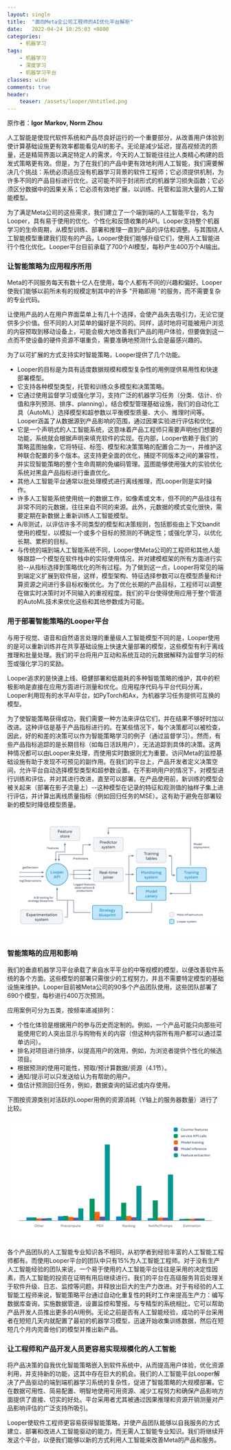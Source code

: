 ```yaml
---
layout: single
title:  "面向Meta全公司工程师的AI优化平台解析"
date:   2022-04-24 10:25:03 +0800
categories: 
    - 机器学习
tags: 
    - 机器学习
    - 深度学习
    - 机器学习平台
classes: wide
comments: true
header:
    teaser: /assets/looper/Untitled.png
---
```


原作者：**Igor Markov, Norm Zhou**

人工智能是使现代软件系统和产品尽良好运行的一个重要部分，从改善用户体验到使计算基础设施更有效率都能看见AI的影子。无论是减少延迟，提高视频流的质量，还是精简界面以满足特定人的需求，今天的人工智能往往比人类精心构建的启发式策略更有效。但是，为了在我们的产品中更有效地利用人工智能，我们需要解决几个挑战：系统必须适应没有机器学习背景的软件工程师；它必须提供机制，为许多不同的产品目标进行优化，这可能不同于封闭形式的机器学习损失函数；它必须区分数据中的因果关系；它必须有效地扩展，以训练、托管和监测大量的人工智能模型。

为了满足Meta公司的这些需求，我们建立了一个端到端的人工智能平台，名为Looper，具有易于使用的优化、个性化和反馈收集的API。Looper支持整个机器学习的生命周期，从模型训练、部署和推理一直到产品的评估和调整。与其围绕人工智能模型重建我们现有的产品，Looper使我们能够升级它们，使用人工智能进行个性化优化。Looper平台目前承载了700个AI模型，每秒产生400万个AI输出。

### 让智能策略为应用程序所用

Meta的不同服务每天有数十亿人在使用，每个人都有不同的兴趣和偏好。Looper使我们能够以前所未有的规模定制其中的许多 "开箱即用 "的服务，而不需要复杂的专业代码。

让使用产品的人在用户界面菜单上有几十个选择，会使产品失去吸引力，无论它提供多少价值。但不同的人对菜单的偏好是不同的。同样，适时地将可能被用户浏览的内容预取到移动设备上，可能会极大地改善我们产品的用户体验，但要做到这一点而不使设备的硬件资源不堪重负，需要准确地预测什么会是最感兴趣的。

为了以可扩展的方式支持实时智能策略，Looper提供了几个功能。

- Looper的目标是为具有适度数据规模和模型复杂性的用例提供易用性和快速部署模型。
- 它支持各种模型类型，托管和训练众多模型和决策策略。
- 它通过使用监督学习或强化学习，支持广泛的机器学习任务（分类、估计、价值和序列预测、排序、planning）。结合模型管理基础设施，我们的自动化工具（AutoML）选择模型和超参数以平衡模型质量、大小、推理时间等。Looper涵盖了从数据源到产品影响的范围，通过因果实验进行评估和优化。
- 它是一个声明式的人工智能系统，这意味着产品工程师只需要声明他们想要的功能，系统就会根据声明来填充软件的实现。在内部，Looper依赖于我们的策略蓝图抽象，它将特征、标签、模型和决策策略的配置合二为一，并维护这种联合配置的多个版本。这支持更全面的优化，捕捉不同版本之间的兼容性，并实现智能策略的整个生命周期的免编码管理。蓝图能够使用强大的实验优化系统对黑盒产品指标进行垂直优化。
- 其他人工智能平台通常以批处理模式进行离线推理，而Looper则是实时操作。
- 许多人工智能系统使用统一的数据工作，如像素或文本，但不同的产品往往有非常不同的元数据，往往来自不同的来源。此外，元数据的模式变化很快，需要定期在新数据上重新训练人工智能模型。
- A/B测试，以评估许多不同类型的模型和决策规则，包括那些由上下文bandit使用的模型，以模拟一个或多个目标的预测的不确定性；或强化学习，以优化长期、累积的目标。
- 与传统的端到端人工智能系统不同，Looper使Meta公司的工程师和其他人能够跟踪一个模型在软件栈中的实际使用情况，并对建模框架的所有方面进行实验--从指标选择到策略优化的所有过程。为了做到这一点，Looper将常见的端到端定义扩展到软件层，这样，模型架构、特征选择参数可以在模型质量和计算资源之间进行多目标权衡优化。为了优化长期的产品目标，工程师可以调整在做实时决策时对不同输入的重视程度。我们的平台使得使用应用于整个管道的AutoML技术来优化这些和其他参数成为可能。

### 用于部署智能策略的Looper平台

与用于视觉、语音和自然语言处理的重量级人工智能模型不同的是，Looper使用的是可以重新训练并在共享基础设施上快速大量部署的模型，这些模型有利于离线推理和批量处理。我们的平台将用户互动和系统互动的元数据解释为监督学习的标签或强化学习的奖励。

Looper追求的是快速上线、稳健部署和低能耗的多种智能策略的维护，其中的积极影响是直接在应用方面进行测量和优化。应用程序代码与平台代码分离，Looper利用现有的水平AI平台，如PyTorch和Ax，为机器学习任务提供可互换的模型。

为了使智能策略获得成功，我们需要一种方法来评估它们，并在结果不够好时加以改进。这种评估是基于产品指标进行的。在某些情况下，每个决策都可以被检查，因此，好的和差的决策可以作为智能策略学习的例子（通过监督学习）。然而，有些产品指标追踪的是长期目标（如每日活跃用户），无法追踪到具体的决策。这两种情况都可以由Looper来处理，而使用实时数据则尤为重要。访问Meta的监控基础设施有助于发现不可预见的副作用。在我们的平台上，产品开发者定义决策空间，允许平台自动选择模型类型和超参数设置。在不影响用户的情况下，对模型进行训练和评估，并对其进行改进，直至可以部署。在产品使用前，新训练的模型会被关起来（部署在影子流量上）--这种模型在记录的特征和观测值的抽样子集上进行评估，并计算出离线质量指标（例如回归任务的MSE）。这有助于避免在部署较新的模型时降低模型质量。

![Looper平台及其外围系统](/assets/looper/Untitled.png)


### 智能策略的应用和影响

我们的垂直机器学习平台承载了来自水平平台的中等规模的模型，以便改善软件系统的各个方面。这些模型的部署只需很少的工程努力，并且不需要特定模型的基础设施来维护。Looper目前被Meta公司的90多个产品团队使用，这些团队部署了690个模型，每秒进行400万次预测。

应用案例可分为五类，按频率递减排列：

- 个性化体验是根据用户的参与历史而定制的。例如，一个产品可能只向那些可能使用它的人突出显示与购物有关的内容（但这种内容所有用户都可以通过菜单访问）。
- 排名对项目进行排序，以提高用户的效用，例如，为浏览者提供个性化的候选项目。
- 根据预测的使用可能性，预取/预计算数据/资源（4.1节）。
- 通知/提示可以只发送给认为有帮助的用户。
- 值估计预测回归任务，例如，数据查询的延迟或内存使用。

下图按资源类别对活跃的Looper用例的资源消耗（Y轴上的服务器数量）进行了比较。

![不同服务不同组件对机器的消耗情况。可以看到模型训练和推理并不是大头，这个可能和外行人的想象不太一样。](/assets/looper/Untitled%201.png)


各个产品团队的人工智能专业知识各不相同，从初学者到经验丰富的人工智能工程师都有。而使用Looper平台的团队中只有15%为人工智能工程师。对于没有生产人工智能经验的团队来说，一个易于使用的人工智能平台往往是采用的决定性因素，而人工智能的投资在证明有用后继续进行。我们的平台在高级服务背后处理关于软件升级、日志、监控等问题，并释放出巨大的生产力改进。对于有经验的人工智能工程师来说，智能策略平台通过自动化重复性的耗时工作来提高生产力：编写数据库查询，实施数据管道，设置监控和警报。与专精型的系统相比，它可以帮助产品开发人员推出更多的AI用例。无论之前是否有人工智能经验，成功的平台采用者在短短几天内就配置了最初的机器学习模型，迅速开始收集训练数据，然后在短短几个月内完善他们的模型并推出新产品。

### 让工程师和产品开发人员更容易实现规模化的人工智能

将产品决策的自我优化智能策略嵌入到软件系统中，从而提高用户体验，优化资源利用，并支持新的功能，这其中存在巨大的机会。我们的人工智能平台Looper解决了产品驱动的端到端机器学习系统的复杂性，促进了智能策略的大规模部署。它在数据可用性、简易配置、明智地使用可用资源、减少工程努力和确保产品影响方面提供了直接、切实的好处。平台采用者尤其被通过因果推理和资源开销测量对产品影响评估的广泛支持所吸引。

Looper使软件工程师更容易获得智能策略，并使产品团队能够以自我服务的方式建立、部署和改进人工智能驱动的能力，而无需人工智能专业知识。我们将继续开发这个平台，以便我们能够以新的方式利用人工智能来改善Meta的产品和服务。